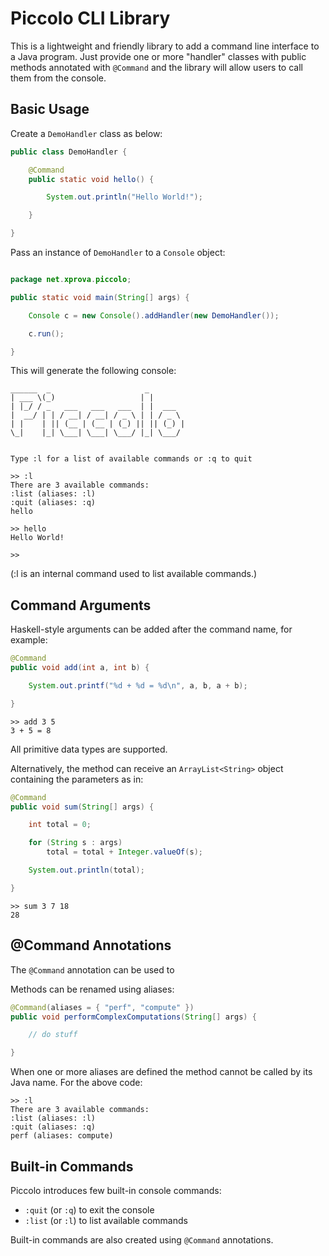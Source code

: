 # Piccolo CLI Library

This is a lightweight and friendly library to add a command line interface to
a Java program. Just provide one or more "handler" classes with public methods
annotated with `@Command` and the library will allow users to call them from
the console.

## Basic Usage

Create a `DemoHandler` class as below:

```Java
public class DemoHandler {

	@Command
	public static void hello() {

		System.out.println("Hello World!");

	}

}
```

Pass an instance of `DemoHandler` to a `Console` object:

```Java

package net.xprova.piccolo;

public static void main(String[] args) {

	Console c = new Console().addHandler(new DemoHandler());

	c.run();

}
```

This will generate the following console:

```
______  _                     _
| ___ \(_)                   | |
| |_/ / _   ___   ___   ___  | |  ___
|  __/ | | / __| / __| / _ \ | | / _ \
| |    | || (__ | (__ | (_) || || (_) |
\_|    |_| \___| \___| \___/ |_| \___/


Type :l for a list of available commands or :q to quit

>> :l
There are 3 available commands:
:list (aliases: :l)
:quit (aliases: :q)
hello

>> hello
Hello World!

>>
```

(:l is an internal command used to list available commands.)

## Command Arguments

Haskell-style arguments can be added after the command name, for example:

```Java
@Command
public void add(int a, int b) {

	System.out.printf("%d + %d = %d\n", a, b, a + b);

}
```

```
>> add 3 5
3 + 5 = 8
```

All primitive data types are supported.

Alternatively, the method can receive an `ArrayList<String>` object containing
the parameters as in:

```Java
@Command
public void sum(String[] args) {

	int total = 0;

	for (String s : args)
		total = total + Integer.valueOf(s);

	System.out.println(total);

}
```

```
>> sum 3 7 18
28
```

## @Command Annotations

The `@Command` annotation can be used to

Methods can be renamed using aliases:

```Java
@Command(aliases = { "perf", "compute" })
public void performComplexComputations(String[] args) {

	// do stuff

}
```

When one or more aliases are defined the method cannot be called by its Java
name. For the above code:

```
>> :l
There are 3 available commands:
:list (aliases: :l)
:quit (aliases: :q)
perf (aliases: compute)
```

## Built-in Commands

Piccolo introduces few built-in console commands:

* `:quit` (or `:q`) to exit the console
* `:list` (or `:l`) to list available commands

Built-in commands are also created using `@Command` annotations.

